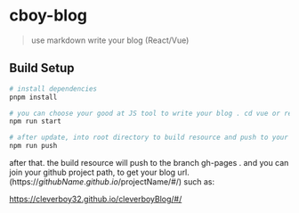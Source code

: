 # cboy-blog

> use markdown write your blog (React/Vue)

## Build Setup

``` bash
# install dependencies
pnpm install

# you can choose your good at JS tool to write your blog . cd vue or react
npm run start

# after update, into root directory to build resource and push to your github
npm run push
```

after that. the build resource will push to the branch gh-pages . and you can join your github project path, to get 
your blog url. (https://$githubName.github.io/$projectName/#/) such as: 

https://cleverboy32.github.io/cleverboyBlog/#/
